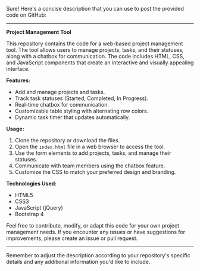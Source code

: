 Sure! Here's a concise description that you can use to post the provided code on GitHub:

---

**Project Management Tool**

This repository contains the code for a web-based project management tool. The tool allows users to manage projects, tasks, and their statuses, along with a chatbox for communication. The code includes HTML, CSS, and JavaScript components that create an interactive and visually appealing interface.

**Features:**
- Add and manage projects and tasks.
- Track task statuses (Started, Completed, In Progress).
- Real-time chatbox for communication.
- Customizable table styling with alternating row colors.
- Dynamic task timer that updates automatically.

**Usage:**
1. Clone the repository or download the files.
2. Open the `index.html` file in a web browser to access the tool.
3. Use the form elements to add projects, tasks, and manage their statuses.
4. Communicate with team members using the chatbox feature.
5. Customize the CSS to match your preferred design and branding.

**Technologies Used:**
- HTML5
- CSS3
- JavaScript (jQuery)
- Bootstrap 4

Feel free to contribute, modify, or adapt this code for your own project management needs. If you encounter any issues or have suggestions for improvements, please create an issue or pull request.

---

Remember to adjust the description according to your repository's specific details and any additional information you'd like to include.
